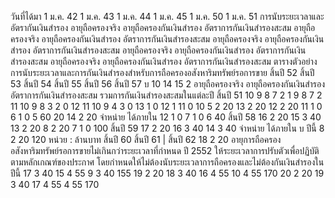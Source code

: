วันที่ได้มา
1 ม.ค. 42
1 ม.ค. 43
1 ม.ค. 44
1 ม.ค. 45
1 ม.ค. 50
1 ม.ค. 51
การนับระยะเวลาและอัตรากันเงินสำรอง
อายุถือครองจริง
อายุถือครองกันเงินสำรอง
อัตราการกันเงินสำรองสะสม
อายุถือครองจริง
อายุถือครองกันเงินสำรอง
อัตราการกันเงินสำรองสะสม
อายุถือครองจริง
อายุถือครองกันเงินสำรอง
อัตราการกันเงินสำรองสะสม
อายุถือครองจริง
อายุถือครองกันเงินสํารอง
อัตราการกันเงินสำรองสะสม
อายุถือครองจริง
อายุถือครองกันเงินสํารอง
อัตราการกันเงินสำรองสะสม
ตารางตัวอย่างการนับระยะเวลาและการกันเงินสำรองสำหรับการถือครองอสังหาริมทรัพย์รอการขาย
สิ้นปี 52 สิ้นปี 53 สิ้นปี 54 สิ้นปี 55 สิ้นปี 56 สิ้นปี 57
บ
10
14
15
2
อายุถือครองจริง
อายุถือครองกันเงินสํารอง
อัตราการกันเงินสำรองสะสม
รวมการกันเงินสำรองสะสมในแต่ละปี
สิ้นปี 51
10
9
8
7
2
1
9
8
7
2
11
10
9
8
3
2
0
12
11
10
9
4
3
0
13
1
0
12
1
11
0
10
5
2
20
13
2
20
12
2
20
11
1
0
6
1
0
5
60
20
14
2
20
จําหน่าย
ได้ภายใน
12
1
0
7
1
0
6
40
สิ้นปี 58
16
2
20
15
3
40
13
2
20
8
2
20
7
1
0
100
สิ้นปี 59
17
2
20
16
3
40
14
3
40
จำหน่าย
ได้ภายใน
บ
ปีนี้
8
2
20
120
หน่วย : ล้านบาท
สิ้นปี 60 สิ้นปี 61 | สิ้นปี 62
18
2
20
อายุการถือครองอสังหาริมทรัพย์รอการขายไม่เกินกว่าระยะเวลาที่กำหนด
ปี 2552 ให้ระยะเวลาการปรับตัวเพื่อปฏิบัติตามหลักเกณฑ์ของประกาศ โดยกำหนดให้ไม่ต้องนับระยะเวลาการถือครองและไม่ต้องกันเงินสำรองในปีนี้
17
3
40
15
4
55
9
3
40
155
19
2
20
18
3
40
16
4
55
10
4
55
170
20
2
20
19
3
40
17
4
55
4
55
170
